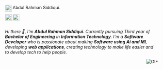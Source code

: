 
<!---
abdul-rahhman-siddiqui/abdul-rahhman-siddiqui is a ✨ special ✨ repository because its `README.md` (this file) appears on your GitHub profile.
You can click the Preview link to take a look at your changes.
--->
Abdul Rahman Siddiqui.
<a href="https://www.linkedin.com/in/abdul-rahman-siddiqui-244361129/" target="_blank">
  <img align="left" alt="Abdul Rahman's LinkdeIn" width="22px" src="https://cdn.jsdelivr.net/npm/simple-icons@v3/icons/linkedin.svg" />
</a>

<a href="https://www.hackerrank.com/122abdulrahman" target="_blank">
  <img align="left" alt="Abdul Rahman's Hackerrank" width="22px" src="https://cdn.jsdelivr.net/npm/simple-icons@3.1.0/icons/hackerrank.svg" />
</a>

<a href="https://www.instagram.com/abdul_rahman0402/" target="_blank">
  <img align="left" alt="Abdul Rahman's Instagram" width="22px" src="https://cdn.jsdelivr.net/npm/simple-icons@v3/icons/instagram.svg" />
</a>

<br />
<br />
<p>
  <em>
    Hi there 👋, I'm <b>Abdul Rahman Siddiqui</b>. Currently pursuing Third year of <b>Bachelor of Engineering</b> in <b>Information Technology</b>. I'm a <b>Software Developer</b> who is passionate about making <b>Software using Ai and Ml</b>, developing <b>web applications</b>, creating technology to make life easier and to develop tech to help people.
  </em>
</p>
  <img align="right" alt="GIF" src="https://media.giphy.com/media/bGgsc5mWoryfgKBx1u/giphy.gif">

